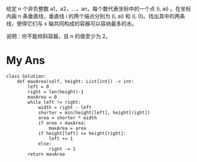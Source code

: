 给定 n 个非负整数 a1，a2，...，an，每个数代表坐标中的一个点 (i, ai) 。在坐标内画 n 条垂直线，垂直线 i 的两个端点分别为 (i, ai) 和 (i, 0)。找出其中的两条线，使得它们与 x 轴共同构成的容器可以容纳最多的水。

说明：你不能倾斜容器，且 n 的值至少为 2。

# My Ans
```
class Solution:
    def maxArea(self, height: List[int]) -> int:
        left = 0
        right = len(height)-1
        maxArea = 0
        while left != right:
            width = right - left
            shorter = min(height[left], height[right])
            area = shorter * width
            if area > maxArea:
                maxArea = area
            if height[left] <= height[right]:
                left += 1
            else:
                right -= 1
        return maxArea
```